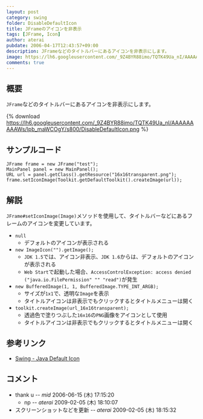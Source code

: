 ```yaml
---
layout: post
category: swing
folder: DisableDefaultIcon
title: JFrameのアイコンを非表示
tags: [JFrame, Icon]
author: aterai
pubdate: 2006-04-17T12:43:57+09:00
description: JFrameなどのタイトルバーにあるアイコンを非表示にします。
image: https://lh6.googleusercontent.com/_9Z4BYR88imo/TQTK49Ua_nI/AAAAAAAAAWs/Ipb_maWCOgY/s800/DisableDefaultIcon.png
comments: true
---
```

## 概要
`JFrame`などのタイトルバーにあるアイコンを非表示にします。

{% download https://lh6.googleusercontent.com/_9Z4BYR88imo/TQTK49Ua_nI/AAAAAAAAAWs/Ipb_maWCOgY/s800/DisableDefaultIcon.png %}

## サンプルコード
<pre class="prettyprint"><code>JFrame frame = new JFrame("test");
MainPanel panel = new MainPanel();
URL url = panel.getClass().getResource("16x16transparent.png");
frame.setIconImage(Toolkit.getDefaultToolkit().createImage(url));
</code></pre>

## 解説
`JFrame#setIconImage(Image)`メソッドを使用して、タイトルバーなどにあるフレームのアイコンを変更しています。

- `null`
    - デフォルトのアイコンが表示される
- `new ImageIcon("").getImage();`
    - `JDK 1.5`では、アイコン非表示、`JDK 1.6`からは、デフォルトのアイコンが表示される
    - `Web Start`で起動した場合、`AccessControlException: access denied ("java.io.FilePermission" "" "read")`が発生
- `new BufferedImage(1, 1, BufferedImage.TYPE_INT_ARGB);`
    - サイズが`1x1`で、透明な`Image`を表示
    - タイトルアイコンは非表示でもクリックするとタイトルメニューは開く
- `toolkit.createImage(url_16x16transparent);`
    - 透過色で塗りつぶした`16x16`の`PNG`画像をアイコンとして使用
    - タイトルアイコンは非表示でもクリックするとタイトルメニューは開く

<!-- dummy comment line for breaking list -->

## 参考リンク
- [Swing - Java Default Icon](https://community.oracle.com/thread/1381127)

<!-- dummy comment line for breaking list -->

## コメント
- thank u -- *mid* 2006-06-15 (木) 17:15:20
    - np -- *aterai* 2009-02-05 (木) 18:10:07
- スクリーンショットなどを更新 -- *aterai* 2009-02-05 (木) 18:15:32

<!-- dummy comment line for breaking list -->
